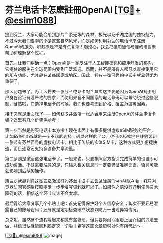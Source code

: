 # 芬兰电话卡怎麽註冊OpenAI [[TG💪+ @esim1088](https://t.me/s/esim1088)]

提到芬兰，大家可能会想到那片广袤无垠的森林、极光以及千湖之国的独特魅力。不过今天我们要聊的不是这些自然风光，而是如何利用芬兰的电话卡来注册OpenAI的服务。听起来是不是有点复杂？别担心，我会尽量用通俗易懂的语言来帮助你理解整个过程。

首先，让我们明确一点：OpenAI是一家专注于人工智能研究和应用开发的机构，它提供的服务在全球范围内受到广泛欢迎。然而，并不是所有人都可以直接使用它的所有功能，尤其是在某些国家或地区。因此，拥有一张可靠的电话卡就显得尤为重要了。

那么问题来了，为什么需要一张芬兰电话卡呢？其实这主要是因为OpenAI对于用户身份验证有着严格的要求，而使用来自不同国家的电话号码可以帮助绕过这些限制。当然啦，在选择电话卡的时候，我们也要考虑到价格、覆盖范围等因素。

接下来就是重头戏了——如何获取并激活一张适合用来注册OpenAI的芬兰电话卡呢？这里有几个步骤供参考：

第一步当然是购买电话卡本身啦！现在市面上有很多提供虚拟eSIM服务的平台，比如ESIM1088就是一个不错的选择。通过这样的平台，你可以轻松地在线购买到一张带有芬兰区号的虚拟电话卡。相比于传统的实体SIM卡，这种方式更加便捷快速，而且通常还支持多设备共享流量。

第二步则是激活这张电话卡了。一般来说，只要按照官方指引完成简单的设置即可成功激活。不过需要注意的是，在输入相关信息时一定要保证准确无误，否则可能会影响到后续的操作。

第三步就是利用这张已经激活好的芬兰电话卡去尝试注册OpenAI账户啦！打开浏览器访问官网后按照提示一步步填写资料就可以了。如果你之前没有遇到任何技术障碍的话，相信这个环节应该不会太难。

最后再给大家分享几个小贴士吧：首先记得保护好个人信息安全；其次不要轻易泄露自己的账号密码；还有就是定期检查账户状态以防万一出现异常情况。

总之呢，虽然整个流程看起来稍微有些繁琐，但只要你耐心跟着上面介绍的方法去做，相信很快就能顺利搞定这一切啦！希望这篇文章能够对你有所帮助～

[[TG💪+ @esim1088](https://t.me/s/esim1088) ![Image](https://i.postimg.cc/4NQfJmqS/Snipaste-2025-05-13-00-14-12.png)]